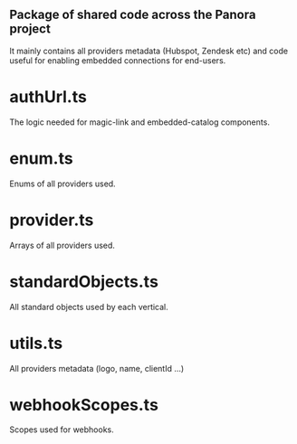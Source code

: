 
## Package of shared code across the Panora project

It mainly contains all providers metadata (Hubspot, Zendesk etc) and code useful for enabling embedded connections for end-users.

# authUrl.ts

The logic needed for magic-link and embedded-catalog components.

# enum.ts

Enums of all providers used.

# provider.ts

Arrays of all providers used.

# standardObjects.ts

All standard objects used by each vertical.

# utils.ts

All providers metadata (logo, name, clientId ...)

# webhookScopes.ts

Scopes used for webhooks.
